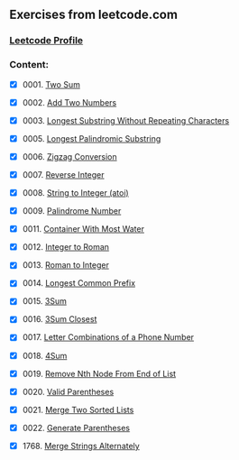 ## Exercises from leetcode.com

### [Leetcode Profile](https://leetcode.com/u/DruzhininYury/)

### Content:
- [x] 0001.&nbsp;[Two Sum](descriptions/problem0001.md)
- [x] 0002.&nbsp;[Add Two Numbers](descriptions/problem0002.md)
- [x] 0003.&nbsp;[Longest Substring Without Repeating Characters](descriptions/problem0003.md)
- [x] 0005.&nbsp;[Longest Palindromic Substring](descriptions/problem0005.md)
- [x] 0006.&nbsp;[Zigzag Conversion](descriptions/problem0006.md)
- [x] 0007.&nbsp;[Reverse Integer](descriptions/problem0007.md)
- [x] 0008.&nbsp;[String to Integer (atoi)](descriptions/problem0008.md)
- [x] 0009.&nbsp;[Palindrome Number](descriptions/problem0009.md)
- [x] 0011.&nbsp;[Container With Most Water](descriptions/problem0011.md)
- [x] 0012.&nbsp;[Integer to Roman](descriptions/problem0012.md)
- [x] 0013.&nbsp;[Roman to Integer](descriptions/problem0013.md)
- [x] 0014.&nbsp;[Longest Common Prefix](descriptions/problem0014.md)
- [x] 0015.&nbsp;[3Sum](descriptions/problem0015.md)
- [x] 0016.&nbsp;[3Sum Closest](descriptions/problem0016.md)
- [x] 0017.&nbsp;[Letter Combinations of a Phone Number](descriptions/problem0017.md)
- [x] 0018.&nbsp;[4Sum](descriptions/problem0018.md)
- [x] 0019.&nbsp;[Remove Nth Node From End of List](descriptions/problem0019.md)
- [x] 0020.&nbsp;[Valid Parentheses](descriptions/problem0020.md)
- [x] 0021.&nbsp;[Merge Two Sorted Lists](descriptions/problem0021.md)
- [x] 0022.&nbsp;[Generate Parentheses](descriptions/problem0022.md)
- [x] 1768.&nbsp;[Merge Strings Alternately](descriptions/problem1768.md)

